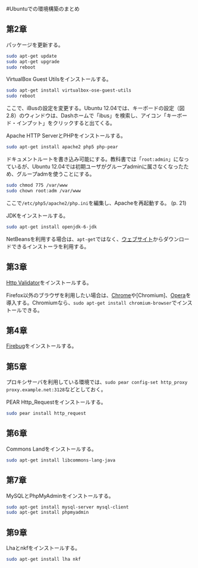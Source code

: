 #Ubuntuでの環境構築のまとめ

## 第2章

パッケージを更新する。

```bash
sudo apt-get update
sudo apt-get upgrade
sudo reboot
```

VirtualBox Guest Utilsをインストールする。

```bash
sudo apt-get install virtualbox-ose-guest-utils
sudo reboot
```

ここで、iBusの設定を変更する。Ubuntu 12.04では、キーボードの設定（図2.8）のウィンドウは、Dashホームで「ibus」を検索し、アイコン「キーボード・インプット」をクリックすると出てくる。

Apache HTTP ServerとPHPをインストールする。

```bash
sudo apt-get install apache2 php5 php-pear
```

ドキュメントルートを書き込み可能にする。教科書では「`root:admin`」になっているが、Ubuntu 12.04では初期ユーザがグループadminに属さなくなったため、グループadmを使うことにする。

```bash
sudo chmod 775 /var/www
sudo chown root:adm /var/www
```

ここで`/etc/php5/apache2/php.ini`を編集し、Apacheを再起動する。 (p. 21)

JDKをインストールする。

```bash
sudo apt-get install openjdk-6-jdk
```

NetBeansを利用する場合は、`apt-get`ではなく、[ウェブサイト](ttp://ja.netbeans.org/)からダウンロードできるインストーラを利用する。

## 第3章

[Http Validator](http://users.skynet.be/mgueury/mozilla/)をインストールする。

Firefox以外のブラウザを利用したい場合は、[Chrome](http://www.google.co.jp/intl/ja/chrome/browser/)や[Chromium]、[Opera](http://jp.opera.com/)を導入する。Chromiumなら、`sudo apt-get install chromium-browser`でインストールできる。

## 第4章

[Firebug](https://addons.mozilla.org/ja/firefox/addon/firebug/)をインストールする。

## 第5章

プロキシサーバを利用している環境では、`sudo pear config-set http_proxy proxy.example.net:3128`などとしておく。

PEAR Http_Requestをインストールする。

```bash
sudo pear install http_request
```

## 第6章

Commons Landをインストールする。

```bash
sudo apt-get install libcommons-lang-java
```

## 第7章

MySQLとPhpMyAdminをインストールする。

```bash
sudo apt-get install mysql-server mysql-client
sudo apt-get install phpmyadmin
```

## 第9章

Lhaとnkfをインストールする。

```bash
sudo apt-get install lha nkf
```

